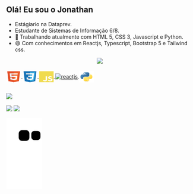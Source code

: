 ## Olá! Eu sou o Jonathan

- Estágiario na Dataprev.
- Estudante de Sistemas de Informação 6/8.
- 🌱 Trabalhando atualmente com  HTML 5, CSS 3, Javascript e Python.
- 😄 Com conhecimentos em Reactjs, Typescript, Bootstrap 5 e Tailwind css.

<div align="center">
  <a href="https://github.com/Jonathanst1">
 
  <img height="180em" src="https://github-readme-stats.vercel.app/api/top-langs/?username=Jonathanst1&layout=compact&langs_count=7&theme=dark"/>
</div>
  
  <div style="display: inline_block"><br>
  
  
  
  <img align="center" alt="Rafa-HTML" height="30" width="40" src="https://raw.githubusercontent.com/devicons/devicon/master/icons/html5/html5-original.svg">
  <img align="center" alt="Rafa-CSS" height="30" width="40" src="https://raw.githubusercontent.com/devicons/devicon/master/icons/css3/css3-original.svg">
    <img align="center" alt="Rafa-Js" height="30" width="40" src="https://raw.githubusercontent.com/devicons/devicon/master/icons/javascript/javascript-plain.svg">
  <img align="center" alt="reactjs" height="30" width="40" border-radius="50%" src="https://www.svgrepo.com/show/303500/react-1-logo.svg">
    <img align="center" alt="Rafa-Python" height="30" width="40" src="https://raw.githubusercontent.com/devicons/devicon/master/icons/python/python-original.svg">
    
    

 
</div>
  
##
 <div>
   
  <a href="https://www.instagram.com/jonathan.frazao/" target="_blank"><img src="https://img.shields.io/badge/-Instagram-%23E4405F?style=for-the-badge&logo=instagram&logoColor=white" target="_blank"></a>
 	
 
  <a href = "mailto:jonathan418@gmail.com"><img src="https://img.shields.io/badge/-Gmail-%23333?style=for-the-badge&logo=gmail&logoColor=white" target="_blank"></a>
  <a href="https://www.linkedin.com/in/jonathan-fraz%C3%A3o-948983169/" target="_blank"><img src="https://img.shields.io/badge/-LinkedIn-%230077B5?style=for-the-badge&logo=linkedin&logoColor=white" target="_blank"></a>  
   
   ![Snake animation](https://github.com/Jonathanst1/jonathanst1/blob/output/github-contribution-grid-snake.svg)
 </div>

  
  
  
